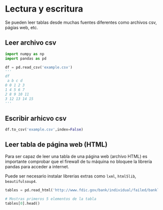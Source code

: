 # Lectura y escritura

Se pueden leer tablas desde muchas fuentes diferentes como archivos csv, págias web, etc.

## Leer archivo csv

```python
import numpy as np
import pandas as pd

df = pd.read_csv('example.csv')
'''
df
 a b c d
0 0 1 2 3
1 4 5 6 7
2 8 9 10 11
3 12 13 14 15
'''
```

## Escribir arhicvo csv

```python
df.to_csv('example.csv',index=False)
```

## Leer tabla de página web (HTML)

Para ser capaz de leer una tabla de una página web (archivo HTML) es importante comprobar que el firewall de tu máquina no bloquee la librería pandas para acceder a internet.

Puede ser necesario instalar librerias extras como `lxml`, `html5lib`, `beautifulsoup4`.

```python
tables = pd.read_html('http://www.fdic.gov/bank/individual/failed/banklist.html')

# Mostras primeros 5 elementos de la tabla
tables[0].head()
```
